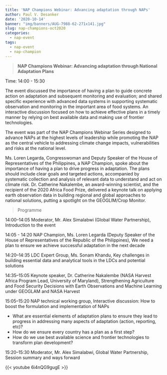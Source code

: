 ```yaml
---
title: 'NAP Champions Webinar: Advancing adaptation through NAPs'
author: Paul V. Desanker
date: '2020-10-14'
banner: "img/banners/AUG-7988-62-271x141.jpg"
slug: nap-champions-oct2020
categories:
  - nap-event
tags:
  - nap-event
  - nap-champion
---
```


> **NAP Champions Webinar: Advancing adaptation through National Adaptation Plans**

Time: 14:00 - 15:30

The event discussed the importance of having a plan to guide concrete action on adaptation and subsequent monitoring and evaluation; and shared specific experience with advanced data systems in supporting systematic observation and monitoring in the important area of food systems. An interactive discussion focused on how to achieve effective plans in a timely manner by relying on best available data and making use of frontier technologies.

The event was part of the NAP Champions Webinar Series designed to advance NAPs at the highest levels of leadership while promoting the NAP as the central vehicle to addressing climate change impacts, vulnerabilities and risks at the national level.

Ms. Loren Legarda, Congresswoman and Deputy Speaker of the House of Representatives of the Philippines, a NAP Champion, spoke about the importance of having a plan to drive progress in adaptation. The plans should include clear goals and targeted actions, accompanied by systematic collection and analysis of relevant data to understand and act on climate risk. Dr. Catherine Nakalembe, an award-winning scientist, and the recipient of the 2020 Africa Food Prize, delivered a keynote talk on applying earth observation data in building regional and global approaches to national solutions, putting a spotlight on the GEOGLIM/Crop Monitor.


>Programme

14:00–14:05  Moderator, Mr. Alex Simalabwi (Global Water Partnership), Introduction to the event

14:05 - 14:20  NAP Champion, Ms. Loren Legarda (Deputy Speaker of the House of Representatives of the Republic of the Philippines), We need a plan to ensure we achieve successful adaptation in the next decade

14:20–14:35  LDC Expert Group, Ms. Sonam Khandu, Key challenges in building essential data and analytical tools in the LDCs and potential solutions

14:35–15:05  Keynote speaker, Dr. Catherine Nakalembe (NASA Harvest Africa Program Lead, University of Maryland), Strengthening Agriculture and Food Security Decisions with Earth Observations and Machine Learning under GEOGLAM and NASA Harvest

15:05–15:20  NAP technical working group, Interactive discussion: How to boost the formulation and implementation of NAPs
- What are essential elements of adaptation plans to ensure they lead to progress in addressing many aspects of adaptation (action, reporting, etc)?
- How do we ensure every country has a plan as a first step?
- How do we use best available science and frontier technologies to transform plan development?

15:20–15:30  Moderator, Mr. Alex Simalabwi, Global Water Partnership, Session summary and ways forward


{{< youtube 6i4nQG9gugE >}}

